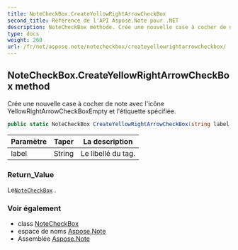 ```yaml
---
title: NoteCheckBox.CreateYellowRightArrowCheckBox
second_title: Référence de l'API Aspose.Note pour .NET
description: NoteCheckBox méthode. Crée une nouvelle case à cocher de note avec licône YellowRightArrowCheckBoxEmpty et létiquette spécifiée.
type: docs
weight: 260
url: /fr/net/aspose.note/notecheckbox/createyellowrightarrowcheckbox/
---
```

## NoteCheckBox.CreateYellowRightArrowCheckBox method

Crée une nouvelle case à cocher de note avec l'icône YellowRightArrowCheckBoxEmpty et l'étiquette spécifiée.

```csharp
public static NoteCheckBox CreateYellowRightArrowCheckBox(string label = "")
```

| Paramètre | Taper | La description |
| --- | --- | --- |
| label | String | Le libellé du tag. |

### Return_Value

Le[`NoteCheckBox`](../) .

### Voir également

* class [NoteCheckBox](../)
* espace de noms [Aspose.Note](../../notecheckbox/)
* Assemblée [Aspose.Note](../../../)


